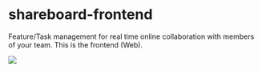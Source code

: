 shareboard-frontend
===================

Feature/Task management for real time online collaboration with members of your team. This is the frontend (Web).

<img src='shareboard-frontend/blob/master/img/shareboard_ss.png' />
